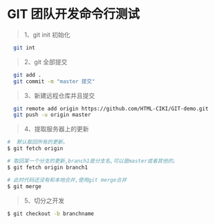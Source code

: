 # GIT 团队开发命令行测试

> 1、git init 初始化

```bash
  git int
```

> 2、git 全部提交

```bash
  git add .
  git commit -m "master 提交"
```

> 3、新建远程仓库并且提交

```bash
  git remote add origin https://github.com/HTML-CIKI/GIT-demo.git
  git push -u origin master
```

> 4、提取服务器上的更新

```bash
#  默认取回所有的更新。
$ git fetch origin

# 取回某一个分支的更新,branch1是分支名,可以是master或者其他的。
$ git fetch origin branch1

# 此时代码还没有和本地合并,使用git merge合并
$ git merge
```

> 5、切分之开发

```bash
$ git checkout -b branchname

```